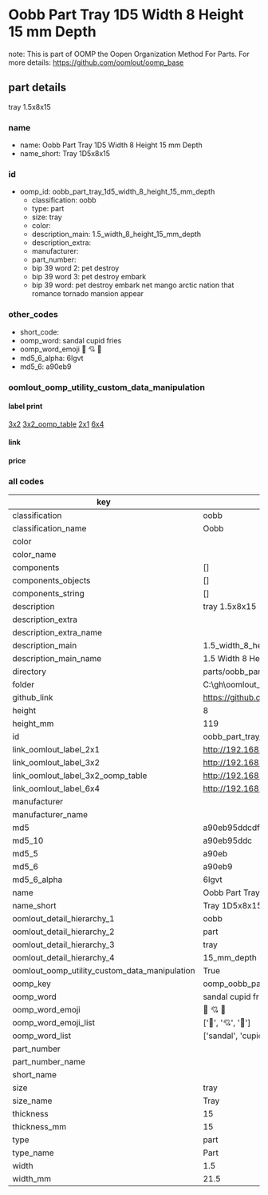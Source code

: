 # Oobb Part Tray 1D5 Width 8 Height 15 mm Depth  

note: This is part of OOMP the Oopen Organization Method For Parts. For more details: https://github.com/oomlout/oomp_base

##  part details
  



tray 1.5x8x15



### name
* name: Oobb Part Tray 1D5 Width 8 Height 15 mm Depth
* name_short: Tray 1D5x8x15 
### id
* oomp_id: oobb_part_tray_1d5_width_8_height_15_mm_depth
  * classification: oobb
  * type: part
  * size: tray
  * color: 
  * description_main: 1.5_width_8_height_15_mm_depth
  * description_extra: 
  * manufacturer: 
  * part_number: 
  * bip 39 word 2: pet destroy
  * bip 39 word 3: pet destroy embark
  * bip 39 word: pet destroy embark net mango arctic nation that romance tornado mansion appear

### other_codes
* short_code: 
* oomp_word: sandal cupid fries
* oomp_word_emoji :sandal: :cupid: :fries:
* md5_6_alpha: 6lgvt
* md5_6: a90eb9






### oomlout_oomp_utility_custom_data_manipulation
#### label print
[3x2](http://192.168.1.245:1112/?label=oomp%206lgvt)
[3x2_oomp_table](http://192.168.1.108:1112/?label=oomp%206lgvt)
[2x1](http://192.168.1.242:1112/?label=oomp%206lgvt)
[6x4](http://192.168.1.55:1112/?label=oomp%206lgvt)    

#### link

                              

#### price







### all codes 
| key | value |  
| --- | --- |  
| classification | oobb |  
| classification_name | Oobb |  
| color |  |  
| color_name |  |  
| components | [] |  
| components_objects | [] |  
| components_string | [] |  
| description | tray 1.5x8x15 |  
| description_extra |  |  
| description_extra_name |  |  
| description_main | 1.5_width_8_height_15_mm_depth |  
| description_main_name | 1.5 Width 8 Height 15 mm Depth |  
| directory | parts/oobb_part_tray_1d5_width_8_height_15_mm_depth |  
| folder | C:\gh\oomlout_oobb_version_4_generated_parts\parts\oobb_part_tray_1d5_width_8_height_15_mm_depth |  
| github_link | https://github.com/oomlout/oomlout_oomp_part_src/tree/main/parts/oobb_part_tray_1d5_width_8_height_15_mm_depth |  
| height | 8 |  
| height_mm | 119 |  
| id | oobb_part_tray_1d5_width_8_height_15_mm_depth |  
| link_oomlout_label_2x1 | http://192.168.1.242:1112/?label=oomp%206lgvt |  
| link_oomlout_label_3x2 | http://192.168.1.245:1112/?label=oomp%206lgvt |  
| link_oomlout_label_3x2_oomp_table | http://192.168.1.108:1112/?label=oomp%206lgvt |  
| link_oomlout_label_6x4 | http://192.168.1.55:1112/?label=oomp%206lgvt |  
| manufacturer |  |  
| manufacturer_name |  |  
| md5 | a90eb95ddcdff2682cc3994a908f0d1b |  
| md5_10 | a90eb95ddc |  
| md5_5 | a90eb |  
| md5_6 | a90eb9 |  
| md5_6_alpha | 6lgvt |  
| name | Oobb Part Tray 1D5 Width 8 Height 15 mm Depth |  
| name_short | Tray 1D5x8x15  |  
| oomlout_detail_hierarchy_1 | oobb |  
| oomlout_detail_hierarchy_2 | part |  
| oomlout_detail_hierarchy_3 | tray |  
| oomlout_detail_hierarchy_4 | 15_mm_depth |  
| oomlout_oomp_utility_custom_data_manipulation | True |  
| oomp_key | oomp_oobb_part_tray_1d5_width_8_height_15_mm_depth |  
| oomp_word | sandal cupid fries |  
| oomp_word_emoji | :sandal: :cupid: :fries: |  
| oomp_word_emoji_list | [':sandal:', ':cupid:', ':fries:'] |  
| oomp_word_list | ['sandal', 'cupid', 'fries'] |  
| part_number |  |  
| part_number_name |  |  
| short_name |  |  
| size | tray |  
| size_name | Tray |  
| thickness | 15 |  
| thickness_mm | 15 |  
| type | part |  
| type_name | Part |  
| width | 1.5 |  
| width_mm | 21.5 |  
